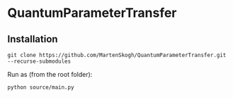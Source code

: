 # QuantumParameterTransfer

## Installation

```
git clone https://github.com/MartenSkogh/QuantumParameterTransfer.git --recurse-submodules
```

Run as (from the root folder):

```
python source/main.py
```


